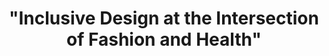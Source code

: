 ---
tags: week2
day: 'Tues'
fecha: '9/22'
title: '"Inclusive Design at the Intersection of Fashion and Health"'
time: 7:30 PM EST
chapter: 'AIGA Miami'
link: '#'
---
